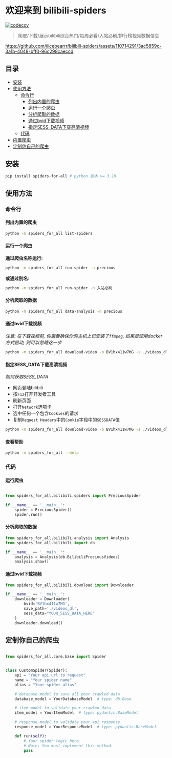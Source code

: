 # 欢迎来到 bilibili-spiders

[![codecov](https://codecov.io/github/iiicebearrr/bilibili-spiders/graph/badge.svg?token=7OysUawUSl)](https://codecov.io/github/iiicebearrr/bilibili-spiders)

> 爬取/下载/展示bilibili综合热门/每周必看/入站必刷/排行榜视频数据信息



https://github.com/iiicebearrr/bilibili-spiders/assets/110714291/3ac5859c-3a1b-4048-bff0-96c298caeccd

## 目录

- [安装](#安装)
- [使用方法](#使用方法)
    - [命令行](#命令行)
        - [列出内置的爬虫](#列出内置的爬虫)
        - [运行一个爬虫](#运行一个爬虫)
        - [分析爬取的数据](#分析爬取的数据)
        - [通过bvid下载视频](#通过bvid下载视频)
        - [指定SESS_DATA下载高清视频](#指定sess_data下载高清视频)
    - [代码](#代码)
- [内置爬虫](#内置爬虫)
- [定制你自己的爬虫](#定制你自己的爬虫)

## 安装

```sh
pip install spiders-for-all # python 版本 >= 3.10
```

## 使用方法

### 命令行

#### 列出内置的爬虫

```sh
python -m spiders_for_all list-spiders
```

#### 运行一个爬虫

**通过爬虫名称运行:**

```sh
python -m spiders_for_all run-spider -n precious
```

**或通过别名**:

```sh
python -m spiders_for_all run-spider -n 入站必刷
```

#### 分析爬取的数据

```sh
python -m spiders_for_all data-analysis -n precious
```

#### 通过bvid下载视频

*注意: 在下载视频前, 你需要确保你的主机上已安装了`ffmpeg`, 如果是使用docker方式启动, 则可以忽略这一步*

```sh
python -m spiders_for_all download-video -b BV1hx411w7MG -s ./videos_dl
```

#### 指定SESS_DATA下载高清视频

*如何获取SESS_DATA*

- 网页登陆bilibili
- 按`F12`打开开发者工具
- 刷新页面
- 打开`Network`选项卡
- 选中任何一个包含`Cookies`的请求
- 复制`Request Headers`中的`Cookie`字段中的`SESSDATA`值

```sh
python -m spiders_for_all download-video -b BV1hx411w7MG -s ./videos_dl -d {SESS_DATA}
```

#### 查看帮助

```sh
python -m spiders_for_all --help
```

### 代码

#### 运行爬虫

```python

from spiders_for_all.bilibili.spiders import PreciousSpider

if __name__ == '__main__':
    spider = PreciousSpider()
    spider.run()
```

#### 分析爬取的数据

```python
from spiders_for_all.bilibili.analysis import Analysis
from spiders_for_all.bilibili import db

if __name__ == '__main__':
    analysis = Analysis(db.BilibiliPreciousVideos)
    analysis.show()
```

#### 通过bvid下载视频

```python
from spiders_for_all.bilibili.download import Downloader

if __name__ == '__main__':
    downloader = Downloader(
        bvid='BV1hx411w7MG',
        save_path='./videos_dl',
        sess_data="YOUR_SESS_DATA_HERE"
    )
    downloader.download()
```

## 定制你自己的爬虫

```python

from spiders_for_all.core.base import Spider


class CustomSpider(Spider):
    api = "Your api url to request"
    name = "Your spider name"
    alias = "Your spider alias"

    # database model to save all your crawled data
    database_model = YourDatabaseModel  # type: db.Base

    # item model to validate your crawled data
    item_model = YourItemModel  # type: pydantic.BaseModel

    # response model to validate your api response
    response_model = YourResponseModel  # type: pydantic.BaseModel

    def run(self):
        # Your spider logic here.
        # Note: You must implement this method.
        pass


```
